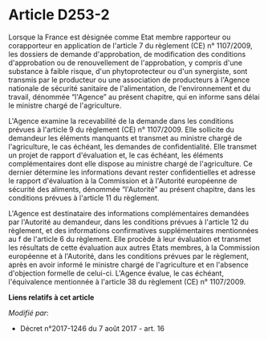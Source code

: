 # Article D253-2

Lorsque la France est désignée comme Etat membre rapporteur ou corapporteur en application de l'article 7 du règlement (CE)
n° 1107/2009, les dossiers de demande d'approbation, de modification des conditions d'approbation ou de renouvellement de
l'approbation, y compris d'une substance à faible risque, d'un phytoprotecteur ou d'un synergiste, sont transmis par le
producteur ou une association de producteurs à l'Agence nationale de sécurité sanitaire de l'alimentation, de l'environnement
et du travail, dénommée “l'Agence” au présent chapitre, qui en informe sans délai le ministre chargé de l'agriculture.

L'Agence examine la recevabilité de la demande dans les conditions prévues à l'article 9 du règlement (CE) n° 1107/2009. Elle
sollicite du demandeur les éléments manquants et transmet au ministre chargé de l'agriculture, le cas échéant, les demandes
de confidentialité. Elle transmet un projet de rapport d'évaluation et, le cas échéant, les éléments complémentaires dont
elle dispose au ministre chargé de l'agriculture. Ce dernier détermine les informations devant rester confidentielles et
adresse le rapport d'évaluation à la Commission et à l'Autorité européenne de sécurité des aliments, dénommée “l'Autorité” au
présent chapitre, dans les conditions prévues à l'article 11 du règlement.

L'Agence est destinataire des informations complémentaires demandées par l'Autorité au demandeur, dans les conditions prévues
à l'article 12 du règlement, et des informations confirmatives supplémentaires mentionnées au f de l'article 6 du règlement.
Elle procède à leur évaluation et transmet les résultats de cette évaluation aux autres Etats membres, à la Commission
européenne et à l'Autorité, dans les conditions prévues par le règlement, après en avoir informé le ministre chargé de
l'agriculture et en l'absence d'objection formelle de celui-ci. L'Agence évalue, le cas échéant, l'équivalence mentionnée à
l'article 38 du règlement (CE) n° 1107/2009.

**Liens relatifs à cet article**

_Modifié par_:

  - Décret n°2017-1246 du 7 août 2017 - art. 16
